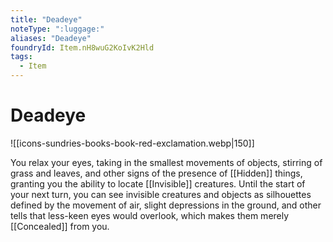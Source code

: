 ```yaml
---
title: "Deadeye"
noteType: ":luggage:"
aliases: "Deadeye"
foundryId: Item.nH8wuG2KoIvK2Hld
tags:
  - Item
---
```


# Deadeye
![[icons-sundries-books-book-red-exclamation.webp|150]]

You relax your eyes, taking in the smallest movements of objects, stirring of grass and leaves, and other signs of the presence of [[Hidden]] things, granting you the ability to locate [[Invisible]] creatures. Until the start of your next turn, you can see invisible creatures and objects as silhouettes defined by the movement of air, slight depressions in the ground, and other tells that less-keen eyes would overlook, which makes them merely [[Concealed]] from you.
